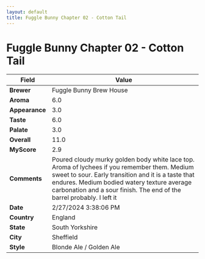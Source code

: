 ```yaml
---
layout: default
title: Fuggle Bunny Chapter 02 - Cotton Tail
---
```


# Fuggle Bunny Chapter 02 - Cotton Tail

| Field         | Value                                                                                                   |
|---------------|---------------------------------------------------------------------------------------------------------|
| **Brewer**    | Fuggle Bunny Brew House                                                                                        |
| **Aroma**     | 6.0                                                                                         |
| **Appearance**| 3.0                                                                                    |
| **Taste**     | 6.0                                                                                         |
| **Palate**    | 3.0                                                                                        |
| **Overall**   | 11.0                                                                                       |
| **MyScore**   | 2.9                                                                                       |
| **Comments**  | Poured cloudy murky golden body white lace top. Aroma of lychees if you remember them. Medium sweet to sour. Early transition and it is a taste that endures. Medium bodied watery texture average carbonation and a sour finish. The end of the barrel probably. I left it                                                                                       |
| **Date**      | 2/27/2024 3:38:06 PM                                                                                          |
| **Country**   | England                                                                                       |
| **State**     | South Yorkshire                                                                                         |
| **City**      | Sheffield                                                                                          |
| **Style**     | Blonde Ale / Golden Ale                                                                                         |
